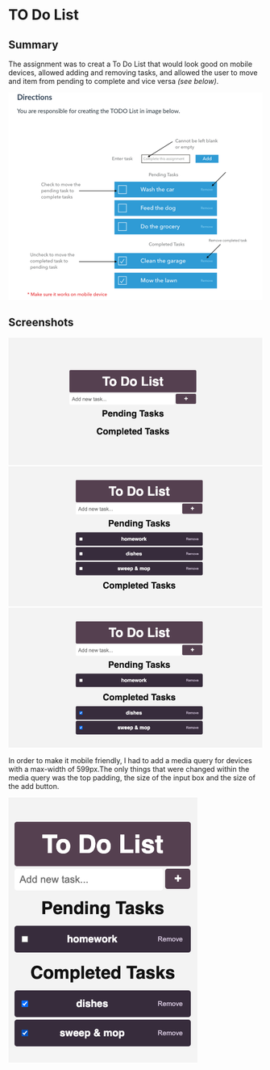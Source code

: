 # TO Do List

## Summary 

The assignment was to creat a To Do List that would look good on mobile devices, allowed adding and removing tasks, and allowed the user to move and item from pending to complete and vice versa *(see below)*. 

<img src="images/IMG00.png">

## Screenshots
<img src="images/IMG01.png">
<img src="images/IMG02.png">
<img src="images/IMG03.png">

In order to make it mobile friendly, I had to add a media query for devices with a max-width of 599px.The only things that were changed within the media query was the top padding, the size of the input box and the size of the add button. 

<img src="images/IMG04.png">